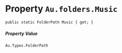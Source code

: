 # Property `Au.folders.Music`

```
public static FolderPath Music { get; }
```

##### Property Value

`Au.Types.FolderPath`